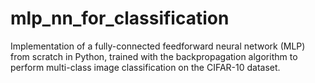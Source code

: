 # mlp_nn_for_classification
Implementation of a fully-connected feedforward neural network (MLP) from scratch in Python, trained with the backpropagation algorithm to perform multi-class image classification on the CIFAR-10 dataset.
